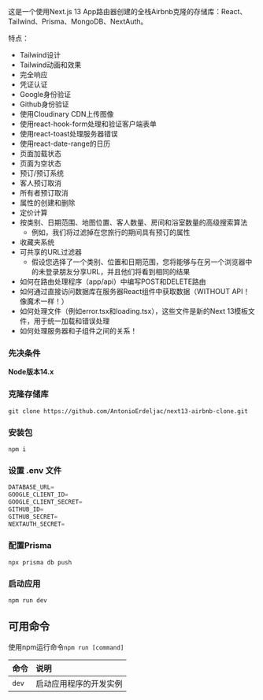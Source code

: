 这是一个使用Next.js 13 App路由器创建的全栈Airbnb克隆的存储库：React、Tailwind、Prisma、MongoDB、NextAuth。

特点：

* Tailwind设计
* Tailwind动画和效果
* 完全响应
* 凭证认证
* Google身份验证
* Github身份验证
* 使用Cloudinary CDN上传图像
* 使用react-hook-form处理和验证客户端表单
* 使用react-toast处理服务器错误
* 使用react-date-range的日历
* 页面加载状态
* 页面为空状态
* 预订/预订系统
* 客人预订取消
* 所有者预订取消
* 属性的创建和删除
* 定价计算
* 按类别、日期范围、地图位置、客人数量、房间和浴室数量的高级搜索算法
  * 例如，我们将过滤掉在您旅行的期间具有预订的属性
* 收藏夹系统
* 可共享的URL过滤器
  * 假设您选择了一个类别、位置和日期范围，您将能够与在另一个浏览器中的未登录朋友分享URL，并且他们将看到相同的结果
* 如何在路由处理程序（app/api）中编写POST和DELETE路由
* 如何通过直接访问数据库在服务器React组件中获取数据（WITHOUT API！像魔术一样！）
* 如何处理文件（例如error.tsx和loading.tsx），这些文件是新的Next 13模板文件，用于统一加载和错误处理
* 如何处理服务器和子组件之间的关系！

### 先决条件

**Node版本14.x**

### 克隆存储库

```shell
git clone https://github.com/AntonioErdeljac/next13-airbnb-clone.git
```

### 安装包

```shell
npm i
```

### 设置 .env 文件


```js
DATABASE_URL=
GOOGLE_CLIENT_ID=
GOOGLE_CLIENT_SECRET=
GITHUB_ID=
GITHUB_SECRET=
NEXTAUTH_SECRET=
```

### 配置Prisma

```shell
npx prisma db push

```

### 启动应用

```shell
npm run dev
```

## 可用命令

使用npm运行命令`npm run [command]`

| 命令         | 说明                              |
| :-------------- | :--------------------------------------- |
| `dev`           | 启动应用程序的开发实例 |